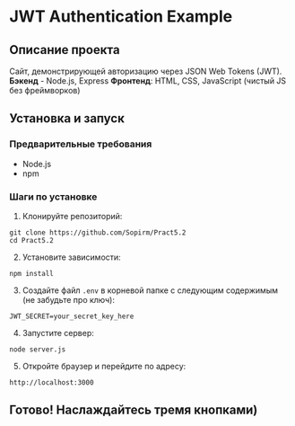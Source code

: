 # JWT Authentication Example

## Описание проекта

Сайт, демонстрирующей авторизацию через JSON Web Tokens (JWT). 
**Бэкенд** - Node.js, Express
**Фронтенд**: HTML, CSS, JavaScript (чистый JS без фреймворков)


## Установка и запуск
### Предварительные требования
- Node.js 
- npm 

### Шаги по установке
1. Клонируйте репозиторий:
```
git clone https://github.com/Sopirm/Pract5.2
cd Pract5.2
```

2. Установите зависимости:
```
npm install
```

3. Создайте файл `.env` в корневой папке с следующим содержимым (не забудьте про ключ):
```
JWT_SECRET=your_secret_key_here
```

4. Запустите сервер:
```
node server.js
```

5. Откройте браузер и перейдите по адресу:
```
http://localhost:3000
```
## Готово! Наслаждайтесь тремя кнопками)

